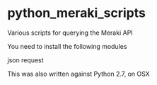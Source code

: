 # python_meraki_scripts

Various scripts for querying the Meraki API

You need to install the following modules

json
request

This was also written against Python 2.7, on OSX
